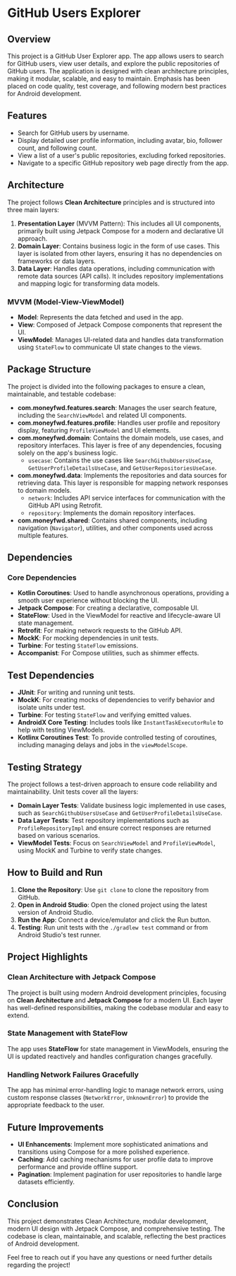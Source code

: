 # GitHub Users Explorer

## Overview
This project is a GitHub User Explorer app. The app allows users to search for GitHub users, view user details, and explore the public repositories of GitHub users. The application is designed with clean architecture principles, making it modular, scalable, and easy to maintain. Emphasis has been placed on code quality, test coverage, and following modern best practices for Android development.

## Features
- Search for GitHub users by username.
- Display detailed user profile information, including avatar, bio, follower count, and following count.
- View a list of a user's public repositories, excluding forked repositories.
- Navigate to a specific GitHub repository web page directly from the app.

## Architecture
The project follows **Clean Architecture** principles and is structured into three main layers:
1. **Presentation Layer** (MVVM Pattern): This includes all UI components, primarily built using Jetpack Compose for a modern and declarative UI approach.
2. **Domain Layer**: Contains business logic in the form of use cases. This layer is isolated from other layers, ensuring it has no dependencies on frameworks or data layers.
3. **Data Layer**: Handles data operations, including communication with remote data sources (API calls). It includes repository implementations and mapping logic for transforming data models.

### MVVM (Model-View-ViewModel)
- **Model**: Represents the data fetched and used in the app.
- **View**: Composed of Jetpack Compose components that represent the UI.
- **ViewModel**: Manages UI-related data and handles data transformation using `StateFlow` to communicate UI state changes to the views.

## Package Structure
The project is divided into the following packages to ensure a clean, maintainable, and testable codebase:

- **com.moneyfwd.features.search**: Manages the user search feature, including the `SearchViewModel` and related UI components.
- **com.moneyfwd.features.profile**: Handles user profile and repository display, featuring `ProfileViewModel` and UI elements.
- **com.moneyfwd.domain**: Contains the domain models, use cases, and repository interfaces. This layer is free of any dependencies, focusing solely on the app's business logic.
    - `usecase`: Contains the use cases like `SearchGithubUsersUseCase`, `GetUserProfileDetailsUseCase`, and `GetUserRepositoriesUseCase`.
- **com.moneyfwd.data**: Implements the repositories and data sources for retrieving data. This layer is responsible for mapping network responses to domain models.
    - `network`: Includes API service interfaces for communication with the GitHub API using Retrofit.
    - `repository`: Implements the domain repository interfaces.
- **com.moneyfwd.shared**: Contains shared components, including navigation (`Navigator`), utilities, and other components used across multiple features.

## Dependencies
### Core Dependencies
- **Kotlin Coroutines**: Used to handle asynchronous operations, providing a smooth user experience without blocking the UI.
- **Jetpack Compose**: For creating a declarative, composable UI.
- **StateFlow**: Used in the ViewModel for reactive and lifecycle-aware UI state management.
- **Retrofit**: For making network requests to the GitHub API.
- **MockK**: For mocking dependencies in unit tests.
- **Turbine**: For testing `StateFlow` emissions.
- **Accompanist**: For Compose utilities, such as shimmer effects.

## Test Dependencies
- **JUnit**: For writing and running unit tests.
- **MockK**: For creating mocks of dependencies to verify behavior and isolate units under test.
- **Turbine**: For testing `StateFlow` and verifying emitted values.
- **AndroidX Core Testing**: Includes tools like `InstantTaskExecutorRule` to help with testing ViewModels.
- **Kotlinx Coroutines Test**: To provide controlled testing of coroutines, including managing delays and jobs in the `viewModelScope`.

## Testing Strategy
The project follows a test-driven approach to ensure code reliability and maintainability. Unit tests cover all the layers:
- **Domain Layer Tests**: Validate business logic implemented in use cases, such as `SearchGithubUsersUseCase` and `GetUserProfileDetailsUseCase`.
- **Data Layer Tests**: Test repository implementations such as `ProfileRepositoryImpl` and ensure correct responses are returned based on various scenarios.
- **ViewModel Tests**: Focus on `SearchViewModel` and `ProfileViewModel`, using MockK and Turbine to verify state changes.

## How to Build and Run
1. **Clone the Repository**: Use `git clone` to clone the repository from GitHub.
2. **Open in Android Studio**: Open the cloned project using the latest version of Android Studio.
3. **Run the App**: Connect a device/emulator and click the Run button.
4. **Testing**: Run unit tests with the `./gradlew test` command or from Android Studio's test runner.

## Project Highlights
### Clean Architecture with Jetpack Compose
The project is built using modern Android development principles, focusing on **Clean Architecture** and **Jetpack Compose** for a modern UI. Each layer has well-defined responsibilities, making the codebase modular and easy to extend.

### State Management with StateFlow
The app uses **StateFlow** for state management in ViewModels, ensuring the UI is updated reactively and handles configuration changes gracefully.

### Handling Network Failures Gracefully
The app has minimal error-handling logic to manage network errors, using custom response classes (`NetworkError`, `UnknownError`) to provide the appropriate feedback to the user.

## Future Improvements
- **UI Enhancements**: Implement more sophisticated animations and transitions using Compose for a more polished experience.
- **Caching**: Add caching mechanisms for user profile data to improve performance and provide offline support.
- **Pagination**: Implement pagination for user repositories to handle large datasets efficiently.

## Conclusion
This project demonstrates Clean Architecture, modular development, modern UI design with Jetpack Compose, and comprehensive testing. The codebase is clean, maintainable, and scalable, reflecting the best practices of Android development.

Feel free to reach out if you have any questions or need further details regarding the project!

